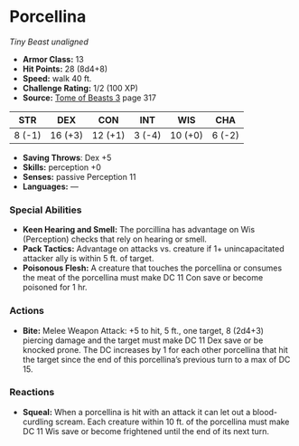 # Porcellina

*Tiny* *Beast* *unaligned*

- **Armor Class:** 13
- **Hit Points:** 28 (8d4+8)
- **Speed:** walk 40 ft.
- **Challenge Rating:** 1/2 (100 XP)
- **Source:** [Tome of Beasts 3](https://koboldpress.com/kpstore/product/tome-of-beasts-3-for-5th-edition/) page 317

| STR | DEX | CON | INT | WIS | CHA |
| --- | --- | --- | --- | --- | --- |
| 8 (-1) | 16 (+3) | 12 (+1) | 3 (-4) | 10 (+0) | 6 (-2) |

- **Saving Throws**: Dex +5
- **Skills:** perception +0
- **Senses:** passive Perception 11
- **Languages:** —
### Special Abilities
- **Keen Hearing and Smell:** The porcillina has advantage on Wis (Perception) checks that rely on hearing or smell.
- **Pack Tactics:** Advantage on attacks vs. creature if 1+ unincapacitated attacker ally is within 5 ft. of target.
- **Poisonous Flesh:** A creature that touches the porcellina or consumes the meat of the porcellina must make DC 11 Con save or become poisoned for 1 hr.
### Actions
- **Bite:** Melee Weapon Attack: +5 to hit, 5 ft., one target, 8 (2d4+3) piercing damage and the target must make DC 11 Dex save or be knocked prone. The DC increases by 1 for each other porcellina that hit the target since the end of this porcellina’s previous turn to a max of DC 15.
### Reactions
- **Squeal:** When a porcellina is hit with an attack it can let out a blood-curdling scream. Each creature within 10 ft. of the porcellina must make DC 11 Wis save or become frightened until the end of its next turn.


